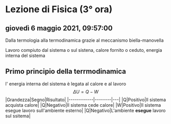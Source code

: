 # Lezione di Fisica (3° ora)

## giovedì 6 maggio 2021, 09:57:00

Dalla termologia alla termodinamica grazie al meccanismo biella-manovella

Lavoro compiuto dal sistema o sul sistena, calore fornito o ceduto, energia interna del sistema

## Primo principio della terrmodinamica
l' energia interna del sistema è legata al calore e al lavoro
$$
\Delta U=Q-W
$$
|Grandezza|Segno|Risultato|
|------------|--------|---|
|Q|Positivo|Il sistema acquista calore|
|Q|Negativo|Il sistema cede calore|
|W|Positivo|Il sistema esegue lavoro sull'ambiente esterno|
|Q|Negativo|L'ambiente **esegue** lavoro sul ssitema|
<!--stackedit_data:
eyJoaXN0b3J5IjpbLTY2Nzg3NjAzMF19
-->